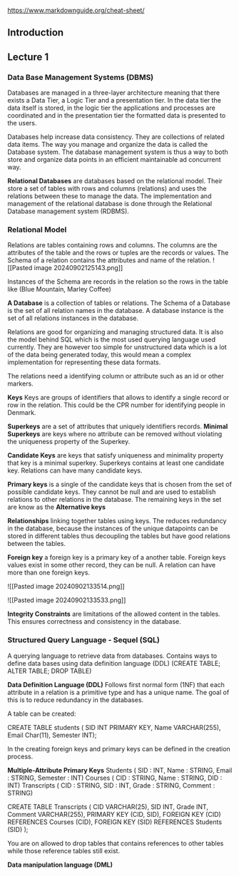 
https://www.markdownguide.org/cheat-sheet/
## Introduction



## Lecture 1

### Data Base Management Systems (DBMS)

Databases are managed in a three-layer architecture meaning that there exists a Data Tier, a Logic Tier and a presentation tier. In the data tier the data itself is stored, in the logic tier the applications and processes are coordinated and in the presentation tier the formatted data is presented to the users. 

Databases help increase data consistency. They are collections of related data items. The way you manage and organize the data is called the Database system. The database management system is thus a way to both store and organize data points in an efficient maintainable ad concurrent way. 

**Relational Databases** are databases based on the relational model. Their store a set of tables with rows and columns (relations) and uses the relations between these to manage the data. The implementation and management of the relational database is done through the Relational Database management system (RDBMS). 

### Relational Model

Relations are tables containing rows and columns. The columns are the attributes of the table and the rows or tuples are the records or values. The Schema of a relation contains the attributes and name of the relation. 
![[Pasted image 20240902125143.png]]

Instances of the Schema are records in the relation so the rows in the table like (Blue Mountain, Marley Coffee)

**A Database** is a collection of tables or relations. The Schema of a Database is the set of all relation names in the database. A database instance is the set of all relations instances in the database. 

Relations are good for organizing and managing structured data. It is also the model behind SQL which is the most used querying language used currently. They are however too simple for unstructured data which is a lot of the data being generated today, this would mean a complex implementation for representing these data formats. 

The relations need a identifying column or attribute such as an id or other markers.

**Keys**
Keys are groups of identifiers that allows to identify a single record or row in the relation. This could be the CPR number for identifying people in Denmark. 

**Superkeys** are a set of attributes that uniquely identifiers records. **Minimal Superkeys** are keys where no attribute can be removed without violating the uniqueness property of the Superkey.

**Candidate Keys** are keys that satisfy uniqueness and minimality property that key is a minimal superkey. Superkeys contains at least one candidate key. Relations can have many candidate keys.

**Primary keys** is a single of the candidate keys that is chosen from the set of possible candidate keys. They cannot be null and are used to establish relations to other relations in the database. The remaining keys in the set are know as the **Alternative keys** 

**Relationships** linking together tables using keys. The reduces redundancy in the database, because the instances of the unique datapoints can be stored in different tables thus decoupling the tables but have good relations between the tables. 

**Foreign key** a foreign key is a primary key of a another table. Foreign keys values exist in some other record, they can be null. A relation can have more than one foreign keys. 

![[Pasted image 20240902133514.png]]

![[Pasted image 20240902133533.png]]


**Integrity Constraints** are limitations of the allowed content in the tables. This ensures correctness and consistency in the database. 

### Structured Query Language - Sequel (SQL)
A querying language to retrieve data from databases. Contains ways to define data bases using data definition language (DDL) (CREATE TABLE; ALTER TABLE; DROP TABLE)

**Data Definition Language (DDL)** Follows first normal form (1NF) that each attribute in a relation is a primitive type and has a unique name. The goal of this is to reduce redundancy in the databases. 

A table can be created: 

CREATE TABLE students ( SID INT PRIMARY KEY, Name VARCHAR(255), Email Char(11), Semester INT); 

In the creating foreign keys and primary keys can be defined in the creation process. 

**Multiple-Attribute Primary Keys**
Students ( SID : INT, Name : STRING, Email : STRING, Semester : INT) 
Courses ( CID : STRING, Name : STRING, DID : INT) 
Transcripts ( CID : STRING, SID : INT, Grade : STRING, Comment : STRING) 

CREATE TABLE 
Transcripts ( 
CID VARCHAR(25), 
SID INT, Grade INT, 
Comment VARCHAR(255), 
PRIMARY KEY (CID, SID), 
FOREIGN KEY (CID) REFERENCES Courses (CID), 
FOREIGN KEY (SID) REFERENCES Students (SID) 
);

You are on allowed to drop tables that contains references to other tables while those reference tables still exist. 

**Data manipulation language (DML)** 


